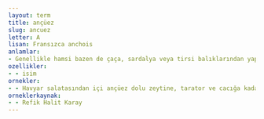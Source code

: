 ```yaml
---
layout: term
title: ançüez
slug: ancuez
letter: A
lisan: Fransızca anchois
anlamlar:
- Genellikle hamsi bazen de çaça, sardalya veya tirsi balıklarından yapılan tuzlu ve yağlı ezme; hamsi ezmesi
ozellikler:
- - isim
ornekler:
- - Havyar salatasından içi ançüez dolu zeytine, tarator ve cacığa kadar neler hem de nelerin âlâsı bulunmazdı?
orneklerkaynak:
- - Refik Halit Karay
---
```

